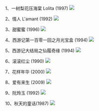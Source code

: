 1、一树梨花压海棠 Lolita (1997)
![](http://img3.douban.com/mpic/s1483550.jpg)

2、情人 L'amant (1992)
![](http://img3.douban.com/mpic/s2382562.jpg)

3、甜蜜蜜 (1996)
![](http://img3.douban.com/mpic/s1459751.jpg)

4、西游记第一百零一回之月光宝盒 (1994)
![](http://img3.douban.com/mpic/s1317983.jpg)

5、西游记大结局之仙履奇缘 (1994)
![](http://img3.douban.com/mpic/s1311495.jpg)

6、滚滚红尘 (1990)
![](http://img3.douban.com/mpic/s1400581.jpg)

7、花样年华 (2000)
![](http://img3.douban.com/mpic/s1488641.jpg)

8、爱有来生 (2009)
![](http://img3.douban.com/mpic/s3966948.jpg)

9、阮玲玉 (1992)
![](http://img3.douban.com/mpic/s1318010.jpg)

10、秋天的童话(1987)
![](http://img3.douban.com/mpic/s3848044.jpg)
